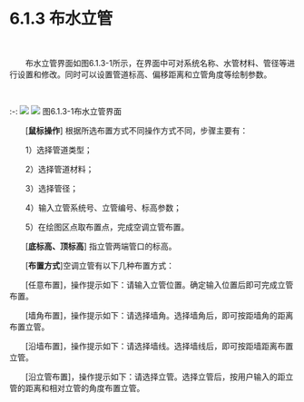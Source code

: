 # 6.1.3 布水立管
<br/>

&emsp;&emsp;布水立管界面如图6.1.3\-1所示，在界面中可对系统名称、水管材料、管径等进行设置和修改。同时可以设置管道标高、偏移距离和立管角度等绘制参数。

<br/>

:-: ![](images/231.png)    ![](images/232.png)
图6.1.3\-1布水立管界面
<br/>

&emsp;&emsp;[**鼠标操作**] 根据所选布置方式不同操作方式不同，步骤主要有：

&emsp;&emsp;1）选择管道类型；

&emsp;&emsp;2）选择管道材料；

&emsp;&emsp;3）选择管径；

&emsp;&emsp;4）输入立管系统号、立管编号、标高参数；

&emsp;&emsp;5）在绘图区点取布置点，完成空调立管布置。

&emsp;&emsp;[**底标高、顶标高**\] 指立管两端管口的标高。

&emsp;&emsp;[**布置方式**\]空调立管有以下几种布置方式：

&emsp;&emsp;[任意布置\]，操作提示如下：请输入立管位置。确定输入位置后即可完成立管布置。

&emsp;&emsp;[墙角布置\]，操作提示如下：请选择墙角。选择墙角后，即可按距墙角的距离布置立管。

&emsp;&emsp;[沿墙布置\]，操作提示如下：请选择墙线。选择墙线后，即可按距墙距离布置立管。

&emsp;&emsp;[沿立管布置\]，操作提示如下：请选择立管。选择立管后，按用户输入的距立管的距离和相对立管的角度布置立管。